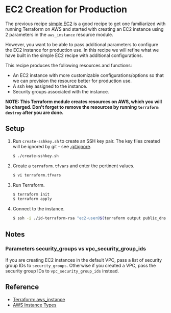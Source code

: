 # EC2 Creation for Production

The previous recipe [simple EC2](../simple) is a good recipe to get one familiarized with running Terraform on AWS and started with creating an EC2 instance using 2 parameters in the `aws_instance` resource module.

However, you want to be able to pass additional parameters to configure the EC2 instance for production use. In this recipe we will refine what we have built in the simple EC2 recipe with additional configurations.

This recipe produces the following resources and functions:

* An EC2 instance with more customizable configurations/options so that we can provision the resource better for production use.
* A ssh key assigned to the instance.
* Security groups associated with the instance.

**NOTE: This Terraform module creates resources on AWS, which you will be charged. Don't forget to remove the resources by running `terraform destroy` after you are done.**

## Setup

1. Run `create-sshkey.sh` to create an SSH key pair. The key files created will be ignored by git - see [.gitignore](.gitignore). 

   ```bash
   $ ./create-sshkey.sh
   ```
   
1. Create a `terraform.tfvars` and enter the pertinent values.

   ```bash
   $ vi terraform.tfvars
   ```   
   
1. Run Terraform.

   ```bash
   $ terraform init
   $ terraform apply
   ```

1. Connect to the instance.

   ```bash
   $ ssh -i ./id-terraform-rsa "ec2-user@$(terraform output public_dns)"
   ```

## Notes

### Parameters security_groups vs vpc_security_group_ids

If you are creating EC2 instances in the default VPC, pass a list of security group IDs to `security_groups`. Otherwise if you created a VPC, pass the security group IDs to `vpc_security_group_ids` instead.

## Reference

* [Terraform: aws_instance](https://registry.terraform.io/providers/hashicorp/aws/latest/docs/resources/instance)
* [AWS Instance Types](https://aws.amazon.com/ec2/instance-types)
